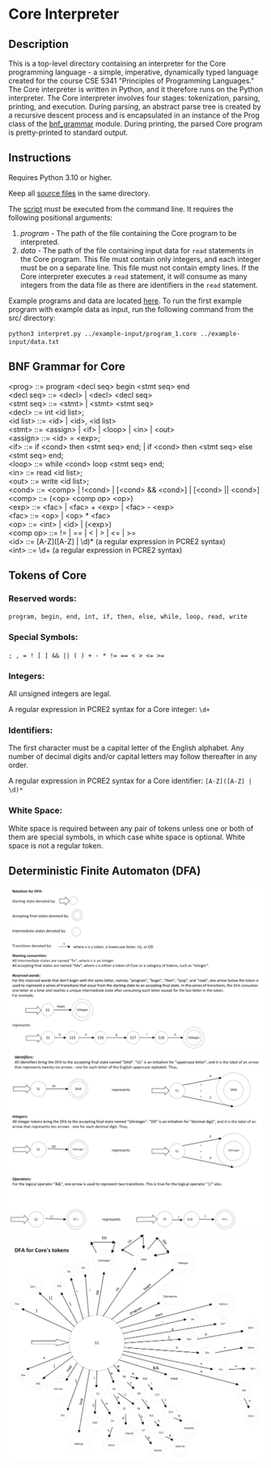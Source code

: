 # Core Interpreter

## Description

This is a top-level directory containing an interpreter for the Core 
programming language - a simple, imperative, dynamically typed language 
created for the course CSE 5341 "Principles of Programming Languages." The 
Core interpreter is written in Python, and it therefore runs on the Python 
interpreter. The Core interpreter involves four stages: tokenization, parsing, 
printing, and execution. During parsing, an abstract parse tree is
created by a recursive descent process and is encapsulated in an instance of 
the Prog class of the [bnf_grammar](src/bnf_grammar.py) module. During printing,
the parsed Core program is pretty-printed to standard output.

## Instructions

Requires Python 3.10 or higher.  

Keep all [source files](src) in the same directory.

The [script](src/interpret.py) must be executed from the command line. It
requires the following positional arguments:
  1. *program* - The path of the file containing the Core program to be
                 interpreted.
  2. *data* - The path of the file containing input data for `read` statements 
              in the Core program. This file must contain only integers, and 
              each integer must be on a separate line. This file must not
              contain empty lines. If the Core interpreter executes a `read` 
              statement, it will consume as many integers from the data file as
              there are identifiers in the `read` statement.  

Example programs and data are located [here](example-input). To run the first
example program with example data as input, run the following command from
the src/ directory:  

    python3 interpret.py ../example-input/program_1.core ../example-input/data.txt

## BNF Grammar for Core

\<prog> ::= program \<decl seq> begin \<stmt seq> end  
\<decl seq> ::= \<decl> | \<decl> \<decl seq>  
\<stmt seq> ::= \<stmt> | \<stmt> \<stmt seq>  
\<decl> ::= int \<id list>;  
\<id list> ::= \<id> | \<id>, \<id list>  
\<stmt> ::= \<assign> | \<if> | \<loop> | \<in> | \<out>  
\<assign> ::= \<id> = \<exp>;  
\<if> ::= if \<cond> then \<stmt seq> end; | if \<cond> then \<stmt seq> else 
\<stmt seq> end;  
\<loop> ::= while \<cond> loop \<stmt seq> end;  
\<in> ::= read \<id list>;  
\<out> ::= write \<id list>;  
\<cond> ::= \<comp> | !\<cond> | [\<cond> && \<cond>] | [\<cond> || \<cond>]  
\<comp> ::= (\<op> \<comp op> \<op>)  
\<exp> ::= \<fac> | \<fac> + \<exp> | \<fac> - \<exp>  
\<fac> ::= \<op> | \<op> * \<fac>  
\<op> ::= \<int> | \<id> | (\<exp>)  
\<comp op> ::= != | == | < | > | <= | >=  
\<id> ::= \[A-Z]([A-Z] | \d)\* (a regular expression in PCRE2 syntax)  
\<int> ::= \d+ (a regular expression in PCRE2 syntax)  

## Tokens of Core

### Reserved words:  
`program, begin, end, int, if, then, else, while, loop, read, write`

### Special Symbols:
`; , = ! [ ] && || ( ) + - * != == < > <= >=`

### Integers:
All unsigned integers are legal.  

A regular expression in PCRE2 syntax for a Core integer: `\d+`

### Identifiers:
The first character must be a capital letter of the English alphabet. Any 
number of decimal digits and/or capital letters may follow thereafter in any 
order.  

A regular expression in PCRE2 syntax for a Core identifier: `[A-Z]([A-Z] | \d)*`

### White Space:
White space is required between any pair of tokens unless one or both of them 
are special symbols, in which case white space is optional. White space is not 
a regular token.

## Deterministic Finite Automaton (DFA)

![DFA key page 1](docs/diagrams/dfa_page_1.png)
![DFA key page 2](docs/diagrams/dfa_page_2.png)
![DFA diagram](docs/diagrams/dfa_page_3.png)
